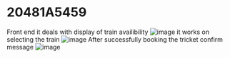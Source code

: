 # 20481A5459
Front end it deals with display of train availibility
![image](https://github.com/Vamsi59/20481A5459/assets/94848154/eca9501f-2937-496f-8075-5e81ba49547e)
it works on selecting the train
![image](https://github.com/Vamsi59/20481A5459/assets/94848154/dd6a9cda-f3c7-4a22-90b4-e0586533b7ec)
After successfully booking the tricket confirm message
![image](https://github.com/Vamsi59/20481A5459/assets/94848154/4e88ecf7-7837-44a6-bbc4-3b89d5b32a48)
